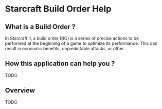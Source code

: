 # Starcraft Build Order Help

## What is a Build Order ?
In Starcraft II, a build order (BO) is a series of precise actions to be performed at the beginning of a game to optimize its performance. This can result in economic benefits, unpredictable attacks, or other.

## How this application can help you ?
TODO


## Overview
TODO
